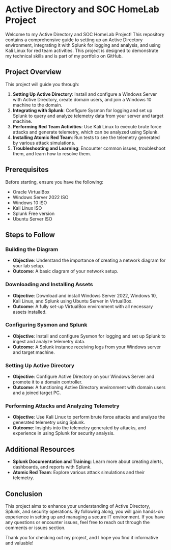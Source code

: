 
# Active Directory and SOC HomeLab Project

Welcome to my Active Directory and SOC HomeLab Project! This repository contains a comprehensive guide to setting up an Active Directory environment, integrating it with Splunk for logging and analysis, and using Kali Linux for red team activities. This project is designed to demonstrate my technical skills and is part of my portfolio on GitHub.

## Project Overview

This project will guide you through:

1. **Setting Up Active Directory**: Install and configure a Windows Server with Active Directory, create domain users, and join a Windows 10 machine to the domain.
2. **Integrating with Splunk**: Configure Sysmon for logging and set up Splunk to query and analyze telemetry data from your server and target machine.
3. **Performing Red Team Activities**: Use Kali Linux to execute brute force attacks and generate telemetry, which can be analyzed using Splunk.
4. **Installing Atomic Red Team**: Run tests to see the telemetry generated by various attack simulations.
5. **Troubleshooting and Learning**: Encounter common issues, troubleshoot them, and learn how to resolve them.

## Prerequisites

Before starting, ensure you have the following:

- Oracle VirtualBox
- Windows Server 2022 ISO
- Windows 10 ISO
- Kali Linux ISO
- Splunk Free version
- Ubuntu Server ISO

## Steps to Follow

### Building the Diagram
- **Objective**: Understand the importance of creating a network diagram for your lab setup.
- **Outcome**: A basic diagram of your network setup.

### Downloading and Installing Assets
- **Objective**: Download and install Windows Server 2022, Windows 10, Kali Linux, and Splunk using Ubuntu Server in VirtualBox.
- **Outcome**: A fully set-up VirtualBox environment with all necessary assets installed.

### Configuring Sysmon and Splunk
- **Objective**: Install and configure Sysmon for logging and set up Splunk to ingest and analyze telemetry data.
- **Outcome**: A Splunk instance receiving logs from your Windows server and target machine.

### Setting Up Active Directory
- **Objective**: Configure Active Directory on your Windows Server and promote it to a domain controller.
- **Outcome**: A functioning Active Directory environment with domain users and a joined target PC.

### Performing Attacks and Analyzing Telemetry
- **Objective**: Use Kali Linux to perform brute force attacks and analyze the generated telemetry using Splunk.
- **Outcome**: Insights into the telemetry generated by attacks, and experience in using Splunk for security analysis.

## Additional Resources

- **Splunk Documentation and Training**: Learn more about creating alerts, dashboards, and reports with Splunk.
- **Atomic Red Team**: Explore various attack simulations and their telemetry.

## Conclusion

This project aims to enhance your understanding of Active Directory, Splunk, and security operations. By following along, you will gain hands-on experience in setting up and managing a secure IT environment. If you have any questions or encounter issues, feel free to reach out through the comments or issues section.

Thank you for checking out my project, and I hope you find it informative and valuable!
